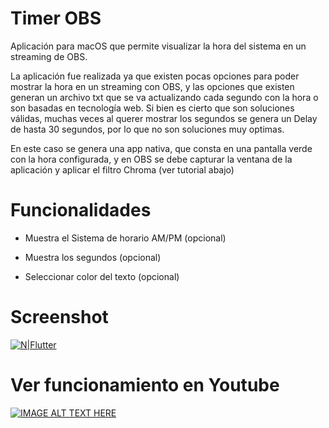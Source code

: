 
# Timer OBS

Aplicación para macOS que permite visualizar la hora del sistema en un streaming de OBS.

La aplicación fue realizada ya que existen pocas opciones para poder mostrar la hora en un streaming con OBS, y las opciones que existen generan un archivo txt que se va actualizando cada segundo con la hora o son basadas en tecnología web. Si bien es cierto que son soluciones válidas, muchas veces al querer mostrar los segundos se genera un Delay de hasta 30 segundos, por lo que no son soluciones muy optimas.

En este caso se genera una app nativa, que consta en una pantalla verde con la hora configurada, y en OBS se debe capturar la ventana de la aplicación y aplicar el filtro Chroma (ver tutorial abajo)
  

# Funcionalidades

* Muestra el Sistema de horario AM/PM (opcional)

* Muestra los segundos (opcional)

* Seleccionar color del texto (opcional)

  

# Screenshot

[![N|Flutter](https://i.imgur.com/CqebN8b.gif)]()

# Ver funcionamiento en Youtube
[![IMAGE ALT TEXT HERE](https://img.youtube.com/vi/X-DK90VkmhQ/0.jpg)](https://www.youtube.com/watch?v=X-DK90VkmhQ)
